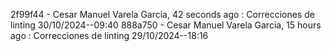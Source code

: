 2f99f44 - Cesar Manuel Varela Garcia, 42 seconds ago : Correcciones de linting 30/10/2024--09:40
888a750 - Cesar Manuel Varela Garcia, 15 hours ago : Correcciones de linting 29/10/2024--18:16